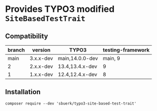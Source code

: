 # Provides TYPO3 modified `SiteBasedTestTrait`

## Compatibility

| branch | version   | TYPO3           | testing-framework |
|--------|-----------|-----------------|-------------------|
| main   | 3.x.x-dev | main,14.0.0-dev | main, 9           |
| 2      | 2.x.x-dev | 13.4,13.4.x-dev | 9                 |
| 1      | 1.x.x-dev | 12.4,12.4.x-dev | 8                 |

## Installation

```shell
composer require --dev 'sbuerk/typo3-site-based-test-trait'
```

